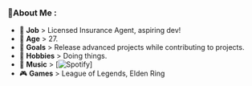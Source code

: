 ﻿### 💫About Me :
- 🧹 **Job** > Licensed Insurance Agent, aspiring dev!
- 👴 **Age** > 27.
- 🥅 **Goals** > Release advanced projects while contributing to projects.
- 🧩 **Hobbies** > Doing things.
- 🎵 **Music** > [![Spotify](https://open.spotify.com/user/woodenchimp?si=cc55d2e714184924)]
- 🎮 **Games** > League of Legends, Elden Ring